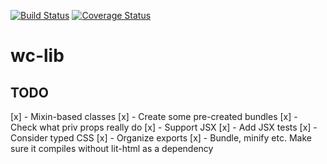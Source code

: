 [![Build Status](https://travis-ci.org/SanderRonde/wc-lib.svg?branch=master)](https://travis-ci.org/SanderRonde/wc-lib)
[![Coverage Status](https://coveralls.io/repos/github/SanderRonde/wc-lib/badge.svg)](https://coveralls.io/github/SanderRonde/wc-lib)

# wc-lib

## TODO

[x] - Mixin-based classes
[x] - Create some pre-created bundles
[x] - Check what priv props really do
[x] - Support JSX
[x] - Add JSX tests
[x] - Consider typed CSS
[x] - Organize exports
[x] - Bundle, minify etc. Make sure it compiles without lit-html as a dependency
